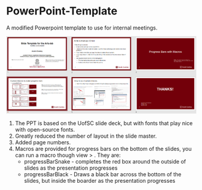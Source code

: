 # PowerPoint-Template
A modified Powerpoint template to use for internal meetings.

<p align="center">
<img src="slide_layout_with_snake.png" alt="drawing" width="700"/>
</p>
<p align="center">
</p>

1. The PPT is based on the UofSC slide deck, but with fonts that play nice with open-source fonts. 
1. Greatly reduced the number of layout in the slide master.
1. Added page numbers.
1. Macros are provided for progress bars on the bottom of the slides, you can run a macro though view > . They are:
	- progressBarSnake - completes the red box around the outside of slides as the presentation progresses 
	- progressBarBlack - Draws a black bar across the bottom of the slides, but inside the boarder as the presentation progresses 









